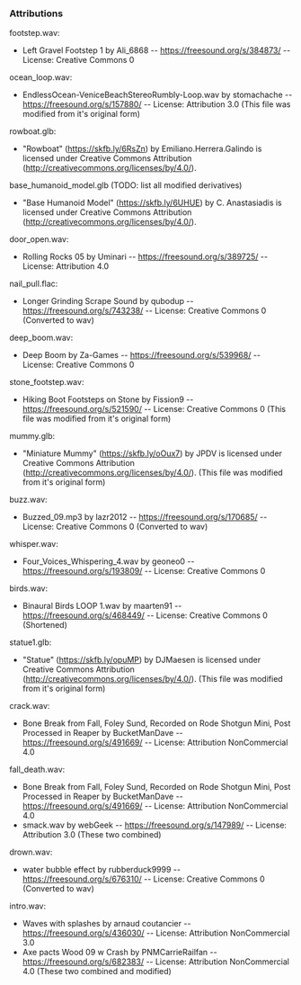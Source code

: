 ### Attributions

footstep.wav:
- Left Gravel Footstep 1 by Ali_6868 -- https://freesound.org/s/384873/ -- License: Creative Commons 0

ocean_loop.wav: 
- EndlessOcean-VeniceBeachStereoRumbly-Loop.wav by stomachache -- https://freesound.org/s/157880/ -- License: Attribution 3.0 (This file was modified from it's original form)

rowboat.glb: 
- "Rowboat" (https://skfb.ly/6RsZn) by Emiliano.Herrera.Galindo is licensed under Creative Commons Attribution (http://creativecommons.org/licenses/by/4.0/).

base_humanoid_model.glb (TODO: list all modified derivatives)
- "Base Humanoid Model" (https://skfb.ly/6UHUE) by C. Anastasiadis is licensed under Creative Commons Attribution (http://creativecommons.org/licenses/by/4.0/).

door_open.wav:
- Rolling Rocks 05 by Uminari -- https://freesound.org/s/389725/ -- License: Attribution 4.0

nail_pull.flac:
- Longer Grinding Scrape Sound by qubodup -- https://freesound.org/s/743238/ -- License: Creative Commons 0 (Converted to wav)

deep_boom.wav:
- Deep Boom by Za-Games -- https://freesound.org/s/539968/ -- License: Creative Commons 0

stone_footstep.wav:
- Hiking Boot Footsteps on Stone by Fission9 -- https://freesound.org/s/521590/ -- License: Creative Commons 0 (This file was modified from it's original form)

mummy.glb:
- "Miniature Mummy" (https://skfb.ly/oOux7) by JPDV is licensed under Creative Commons Attribution (http://creativecommons.org/licenses/by/4.0/). (This file was modified from it's original form)

buzz.wav:
- Buzzed_09.mp3 by lazr2012 -- https://freesound.org/s/170685/ -- License: Creative Commons 0 (Converted to wav)

whisper.wav:
- Four_Voices_Whispering_4.wav by geoneo0 -- https://freesound.org/s/193809/ -- License: Creative Commons 0

birds.wav:
- Binaural Birds LOOP 1.wav by maarten91 -- https://freesound.org/s/468449/ -- License: Creative Commons 0 (Shortened)

statue1.glb:
- "Statue" (https://skfb.ly/opuMP) by DJMaesen is licensed under Creative Commons Attribution (http://creativecommons.org/licenses/by/4.0/). (This file was modified from it's original form)

crack.wav:
- Bone Break from Fall, Foley Sund, Recorded on Rode Shotgun Mini,  Post Processed in Reaper by BucketManDave -- https://freesound.org/s/491669/ -- License: Attribution NonCommercial 4.0

fall_death.wav:
- Bone Break from Fall, Foley Sund, Recorded on Rode Shotgun Mini,  Post Processed in Reaper by BucketManDave -- https://freesound.org/s/491669/ -- License: Attribution NonCommercial 4.0
- smack.wav by webGeek -- https://freesound.org/s/147989/ -- License: Attribution 3.0 (These two combined)

drown.wav:
- water bubble effect by rubberduck9999 -- https://freesound.org/s/676310/ -- License: Creative Commons 0 (Converted to wav)

intro.wav:
- Waves with splashes by arnaud coutancier -- https://freesound.org/s/436030/ -- License: Attribution NonCommercial 3.0
- Axe pacts Wood 09 w Crash by PNMCarrieRailfan -- https://freesound.org/s/682383/ -- License: Attribution NonCommercial 4.0 (These two combined and modified)
